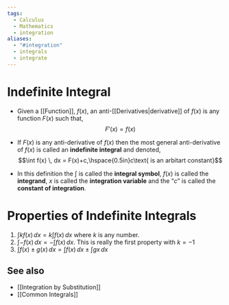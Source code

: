 ```yaml
---
tags:
  - Calculus
  - Mathematics
  - integration
aliases:
  - "#integration"
  - integrals
  - integrate
---
```

# Indefinite Integral
- Given a [[Function]], $f(x)$, an anti-[[Derivatives|derivative]] of $f(x)$ is any function $F(x)$ such that, $$
F'(x)=f(x)$$
- If $F(x)$ is any anti-derivative of $f(x)$ then the most general anti-derivative of $f(x)$ is called an **indefinite integral** and denoted,$$\int f(x) \, dx = F(x)+c,\hspace{0.5in}c\text{ is an arbitart constant}$$

- In this definition the $\int$ is called the **integral symbol**, $f(x)$ is called the **integrand**, $x$ is called the **integration variable** and the “$c$” is called the **constant of integration**.
# Properties of Indefinite Integrals
1. $\displaystyle\int kf(x) \, dx=k\int  f(x) \, dx$ where $k$ is any number. 
2. $\displaystyle \int -f(x) \, dx=-\int f(x) \, dx$. This is really the first property with $k=-1$
3. $\displaystyle \int f(x)\pm g(x) \, dx=\int f(x) \, dx\pm \int gx \, dx$
## See also

- [[Integration by Substitution]]
- [[Common Integrals]]